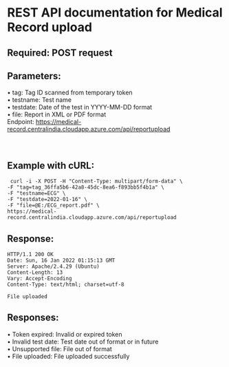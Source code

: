 # REST API documentation for Medical Record upload
## Required: POST request

## Parameters: <br>
•	tag: Tag ID scanned from temporary token <br>
•	testname: Test name <br>
•	testdate: Date of the test in YYYY-MM-DD format <br>
•	file: Report in XML or PDF format <br>
Endpoint: https://medical-record.centralindia.cloudapp.azure.com/api/reportupload  <br>
<br><br>
## Example with cURL:
```
 curl -i -X POST -H "Content-Type: multipart/form-data" \
-F "tag=tag_36ffa5b6-42a8-45dc-8ea6-f893bb5f4b1a" \
-F "testname=ECG" \
-F "testdate=2022-01-16" \
-F "file=@E:/ECG_report.pdf" \
https://medical-record.centralindia.cloudapp.azure.com/api/reportupload
```
## Response:
```
HTTP/1.1 200 OK
Date: Sun, 16 Jan 2022 01:15:13 GMT
Server: Apache/2.4.29 (Ubuntu)
Content-Length: 13
Vary: Accept-Encoding
Content-Type: text/html; charset=utf-8

File uploaded
```
## Responses:
•	Token expired: Invalid or expired token <br>
•	Invalid test date: Test date out of format or in future <br>
•	Unsupported file: File out of format <br>
•	File uploaded: File uploaded successfully <br>
